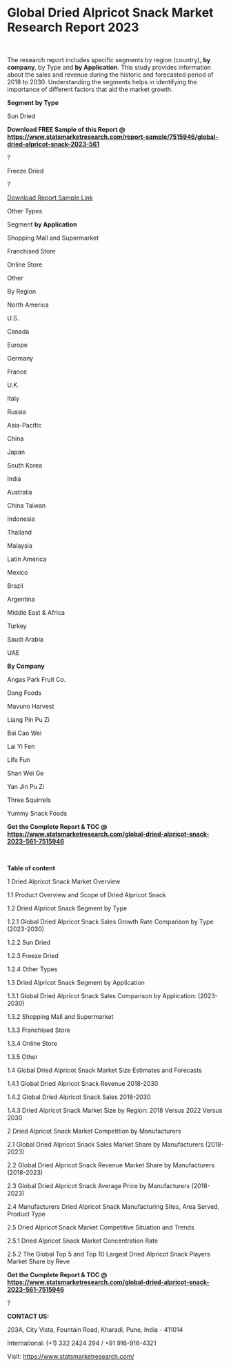 <h1>Global Dried Alpricot Snack Market Research Report 2023</h1><br/><p>The research report includes specific segments by region (country), <strong>by company</strong>, by Type and <strong>by Application</strong>. This study provides information about the sales and revenue during the historic and forecasted period of 2018 to 2030. Understanding the segments helps in identifying the importance of different factors that aid the market growth.</p>
 
 
 
 <p><strong>Segment by Type</strong></p>
 
 
 
 <p>Sun Dried</p>
 
 
 
 <div><b>Download FREE Sample of this Report @ <a href="https://www.statsmarketresearch.com/download-free-sample/7515946/global-dried-alpricot-snack-2023-561">https://www.statsmarketresearch.com/report-sample/7515946/global-dried-alpricot-snack-2023-561</a></b></div>
 
 
 
 <p>? </p>
 
 
 
 <p>Freeze Dried</p>
 
 
 
 <p>? </p>
 
 
 
 <p><a href="https://www.statsmarketresearch.com/download-free-sample/7515946/global-dried-alpricot-snack-2023-561">Download Report Sample Link</a></p>
 
 
 
 <p>Other Types</p>
 
 
 
 <p>Segment <strong>by Application</strong></p>
 
 
 
 <p>Shopping Mall and Supermarket</p>
 
 
 
 <p>Franchised Store</p>
 
 
 
 <p>Online Store</p>
 
 
 
 <p>Other</p>
 
 
 
 <p>By Region</p>
 
 
 
 <p>North America</p>
 
 
 
 <p>U.S.</p>
 
 
 
 <p>Canada</p>
 
 
 
 <p>Europe</p>
 
 
 
 <p>Germany</p>
 
 
 
 <p>France</p>
 
 
 
 <p>U.K.</p>
 
 
 
 <p>Italy</p>
 
 
 
 <p>Russia</p>
 
 
 
 <p>Asia-Pacific</p>
 
 
 
 <p>China</p>
 
 
 
 <p>Japan</p>
 
 
 
 <p>South Korea</p>
 
 
 
 <p>India</p>
 
 
 
 <p>Australia</p>
 
 
 
 <p>China Taiwan</p>
 
 
 
 <p>Indonesia</p>
 
 
 
 <p>Thailand</p>
 
 
 
 <p>Malaysia</p>
 
 
 
 <p>Latin America</p>
 
 
 
 <p>Mexico</p>
 
 
 
 <p>Brazil</p>
 
 
 
 <p>Argentina</p>
 
 
 
 <p>Middle East & Africa</p>
 
 
 
 <p>Turkey</p>
 
 
 
 <p>Saudi Arabia</p>
 
 
 
 <p>UAE</p>
 
 
 
 <p><strong>By Company</strong></p>
 
 
 
 <p>Angas Park Fruit Co.</p>
 
 
 
 <p>Dang Foods</p>
 
 
 
 <p>Mavuno Harvest</p>
 
 
 
 <p>Liang Pin Pu Zi</p>
 
 
 
 <p>Bai Cao Wei</p>
 
 
 
 <p>Lai Yi Fen</p>
 
 
 
 <p>Life Fun</p>
 
 
 
 <p>Shan Wei Ge</p>
 
 
 
 <p>Yan Jin Pu Zi</p>
 
 
 
 <p>Three Squirrels</p>
 
 
 
 <p>Yummy Snack Foods</p>
 
 
 
 <div><b>Get the Complete Report & TOC @ <a href="https://www.statsmarketresearch.com/global-dried-alpricot-snack-2023-561-7515946">https://www.statsmarketresearch.com/global-dried-alpricot-snack-2023-561-7515946</a></b></div>
 
 
 
 <p><br />
 
 <b>Table of content</b></p>
 
 
 
 <p>1 Dried Alpricot Snack Market Overview<br />
 
 1.1 Product Overview and Scope of Dried Alpricot Snack<br />
 
 1.2 Dried Alpricot Snack Segment by Type<br />
 
 1.2.1 Global Dried Alpricot Snack Sales Growth Rate Comparison by Type (2023-2030)<br />
 
 1.2.2 Sun Dried<br />
 
 1.2.3 Freeze Dried<br />
 
 1.2.4 Other Types<br />
 
 1.3 Dried Alpricot Snack Segment by Application<br />
 
 1.3.1 Global Dried Alpricot Snack Sales Comparison by Application: (2023-2030)<br />
 
 1.3.2 Shopping Mall and Supermarket<br />
 
 1.3.3 Franchised Store<br />
 
 1.3.4 Online Store<br />
 
 1.3.5 Other<br />
 
 1.4 Global Dried Alpricot Snack Market Size Estimates and Forecasts<br />
 
 1.4.1 Global Dried Alpricot Snack Revenue 2018-2030<br />
 
 1.4.2 Global Dried Alpricot Snack Sales 2018-2030<br />
 
 1.4.3 Dried Alpricot Snack Market Size by Region: 2018 Versus 2022 Versus 2030<br />
 
 2 Dried Alpricot Snack Market Competition by Manufacturers<br />
 
 2.1 Global Dried Alpricot Snack Sales Market Share by Manufacturers (2018-2023)<br />
 
 2.2 Global Dried Alpricot Snack Revenue Market Share by Manufacturers (2018-2023)<br />
 
 2.3 Global Dried Alpricot Snack Average Price by Manufacturers (2018-2023)<br />
 
 2.4 Manufacturers Dried Alpricot Snack Manufacturing Sites, Area Served, Product Type<br />
 
 2.5 Dried Alpricot Snack Market Competitive Situation and Trends<br />
 
 2.5.1 Dried Alpricot Snack Market Concentration Rate<br />
 
 2.5.2 The Global Top 5 and Top 10 Largest Dried Alpricot Snack Players Market Share by Reve</p>
 
 
 
 <div><b>Get the Complete Report & TOC @ <a href="https://www.statsmarketresearch.com/global-dried-alpricot-snack-2023-561-7515946">https://www.statsmarketresearch.com/global-dried-alpricot-snack-2023-561-7515946</a></b></div>
 
 
 
 <p>? </p>
 
 
 
 <p><b>CONTACT US:</b><br />
 
 203A, City Vista, Fountain Road, Kharadi, Pune, India - 411014<br />
 
 International: (+1) 332 2424 294 / +91 916-916-4321<br />
 
 Visit: <a href="https://www.statsmarketresearch.com/">https://www.statsmarketresearch.com/</a></p>